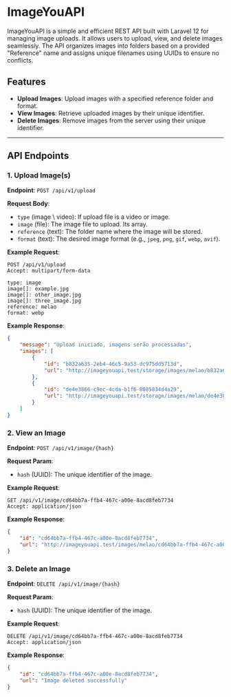 # ImageYouAPI

ImageYouAPI is a simple and efficient REST API built with Laravel 12 for managing image uploads. It allows users to upload, view, and delete images seamlessly. The API organizes images into folders based on a provided "Reference" name and assigns unique filenames using UUIDs to ensure no conflicts.

## Features

- **Upload Images**: Upload images with a specified reference folder and format.
- **View Images**: Retrieve uploaded images by their unique identifier.
- **Delete Images**: Remove images from the server using their unique identifier.

---

## API Endpoints

### 1. Upload Image(s)
**Endpoint**: `POST /api/v1/upload`

**Request Body**:
- `type` (image \ video): If upload file is a video or image.
- `image` (file): The image file to upload. Its array.
- `reference` (text): The folder name where the image will be stored.
- `format` (text): The desired image format (e.g., `jpeg`, `png`, `gif`, `webp`, `avif`).

**Example Request**:
```http
POST /api/v1/upload
Accept: multipart/form-data

type: image
image[]: example.jpg
image[]: other_image.jpg
image[]: three_image.jpg
reference: melao
format: webp
```

**Example Response**:
```json
{
    "message": "Upload iniciado, imagens serão processadas",
    "images": [
        {
            "id": "b832a635-2eb4-46c5-9a53-dc975dd5713d",
            "url": "http://imageyouapi.test/storage/images/melao/b832a635-2eb4-46c5-9a53-dc975dd5713d.webp"
        },
        {
            "id": "de4e3866-c9ec-4cda-b1f6-8085834d4a29",
            "url": "http://imageyouapi.test/storage/images/melao/de4e3866-c9ec-4cda-b1f6-8085834d4a29.webp"
        }
    ]
}
```

### 2. View an Image
**Endpoint**: `POST /api/v1/image/{hash}`

**Request Param**:
- `hash` (UUID): The unique identifier of the image.

**Example Request**:
```http
GET /api/v1/image/cd64bb7a-ffb4-467c-a00e-8acd8feb7734
Accept: application/json
```

**Example Response**:
```json
{
    "id": "cd64bb7a-ffb4-467c-a00e-8acd8feb7734",
    "url": "http://imageyouapi.test/images/melao/cd64bb7a-ffb4-467c-a00e-8acd8feb7734.webp"
}
```

### 3. Delete an Image
**Endpoint**: `DELETE /api/v1/image/{hash}`

**Request Param**:
- `hash` (UUID): The unique identifier of the image.

**Example Request**:
```http
DELETE /api/v1/image/cd64bb7a-ffb4-467c-a00e-8acd8feb7734
Accept: application/json
```

**Example Response**:
```json
{
    "id": "cd64bb7a-ffb4-467c-a00e-8acd8feb7734",
    "url": "Image deleted successfully"
}
```
